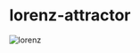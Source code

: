 # lorenz-attractor
![lorenz](https://github.com/stumburs/lorenz-attractor/assets/70687973/444d547c-96f8-4ffb-93b8-bf57b48cb776)
